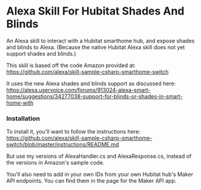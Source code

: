 # Alexa Skill For Hubitat Shades And Blinds

An Alexa skill to interact with a Hubitat smarthome hub, and expose shades and blinds to Alexa.  (Because the native Hubitat Alexa skill does not yet support shades and blinds.)

This skill is based off the code Amazon provided at:  https://github.com/alexa/skill-sample-csharp-smarthome-switch

It uses the new Alexa shades and blinds support as discussed here:  https://alexa.uservoice.com/forums/913024-alexa-smart-home/suggestions/34277038-support-for-blinds-or-shades-in-smart-home-with



### Installation
To install it, you'll want to follow the instructions here:  https://github.com/alexa/skill-sample-csharp-smarthome-switch/blob/master/instructions/README.md

But use my versions of AlexaHandler.cs and AlexaResponse.cs, instead of the versions in Amazon's sample code.

You'll also need to add in your own IDs from your own Hubitat hub's Maker API endpoints.  You can find them in the page for the Maker API app.
